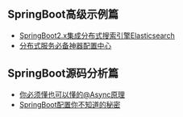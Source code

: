 ## SpringBoot高级示例篇
- [SpringBoot2.x集成分布式搜索引擎Elasticsearch](https://juejin.im/post/6844904085213151239)
- [分布式服务必备神器配置中心](https://juejin.im/post/6867336643095822343)

## SpringBoot源码分析篇
- [你必须懂也可以懂的@Async原理](https://juejin.im/post/6858854987280809997)
- [SpringBoot配置你不知道的秘密](https://juejin.im/post/6885181293374816264)
